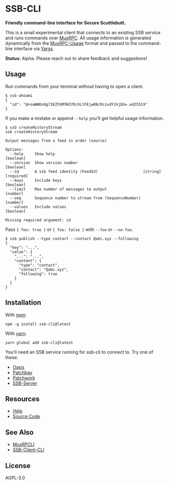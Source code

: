# SSB-CLI

**Friendly command-line interface for Secure Scuttlebutt.**

This is a small experimental client that connects to an existing SSB service
and runs commands over [MuxRPC][muxrpc]. All usage information is generated
dynamically from the [MuxRPC-Usage][muxrpc-usage] format and passed to the
command-line interface via [Yargs][yargs].

**Status:** Alpha. Please reach out to share feedback and suggestions!

## Usage

Run commands from your terminal without having to open a client.

```console
$ ssb whoami
{
  "id": "@+oaWWDs8g73EZFUMfW37R/ULtFEjwKN/DczvdYihjbU=.ed25519"
}
```

If you make a mistake or append `--help` you'll get helpful usage information.

```console
$ ssb createHistoryStream
ssb createHistoryStream

Output messages from a feed in order (source)

Options:
  --help     Show help                                                 [boolean]
  --version  Show version number                                       [boolean]
  --id       A ssb feed identity (FeedId)                    [string] [required]
  --keys     Include keys                                              [boolean]
  --limit    Max number of messages to output                           [number]
  --seq      Sequence number to stream from (SequenceNumber)            [number]
  --values   Include values                                            [boolean]

Missing required argument: id
```

Pass `{ foo: true }` or `{ foo: false }` with `--foo` or `--no-foo`.

```console
$ ssb publish --type contact --contact @abc.xyz --following
{
  "key": "...",
  "value": {
    "...": "...",
    "content": {
      "type": "contact",
      "contact": "@abc.xyz",
      "following": true
    }
  }
}
```

## Installation

With [npm](https://npmjs.org/):

```shell
npm -g install ssb-cli@latest
```

With [yarn](https://yarnpkg.com/en/):

```shell
yarn global add ssb-cli@latest
```

You'll need an SSB service running for ssb-cli to connect to. Try one of these:

- [Oasis](https://github.com/fraction/oasis)
- [Patchbay](https://github.com/ssbc/patchbay)
- [Patchwork](https://github.com/ssbc/patchwork)
- [SSB-Server](https://github.com/ssbc/ssb-server)

## Resources

- [Help](https://github.com/fraction/ssb-cli/issues/new)
- [Source Code](https://github.com/fraction/ssb-cli.git)

## See Also

- [MuxRPCLI](https://github.com/ssbc/muxrpcli)
- [SSB-Client-CLI](https://github.com/qypea/ssb-client-cli)

## License

AGPL-3.0

[muxrpc]: https://github.com/ssbc/muxrpc
[muxrpc-usage]: https://github.com/ssbc/muxrpc-usage
[yargs]: https://github.com/yargs/yargs
